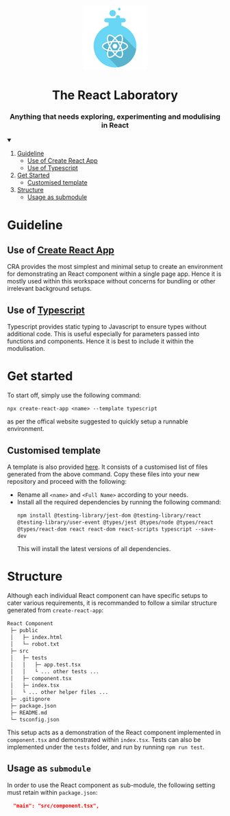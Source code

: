 <p align="center"><img src="assets/react.png" width="150"></p>

<h1 align="center">The React Laboratory</h1>
<h3 align="center">Anything that needs exploring, experimenting and modulising in React</h2>

<details open="open">
  <summary></summary>
  <ol>
    <li>
      <a href="#guideline">Guideline</a>
      <ul>
        <li>
          <a href="#use-of-create-react-app">Use of Create React App</a>
        </li>
        <li>
          <a href="#use-of-typescript">Use of Typescript</a>
        </li>
      </ul>
    </li>
    <li>
      <a href="#get-started">Get Started</a>
      <ul>
        <li>
          <a href="#customised-template">Customised template</a>
        </li>
      </ul>
    </li>
    <li>
      <a href="#structure">Structure</a>
      <ul>
        <li>
          <a href="#usage-as-submodule">Usage as submodule</a>
        </li>
      </ul>
    </li>
  </ol>
</details>

# Guideline

## Use of [Create React App](https://create-react-app.dev/)

CRA provides the most simplest and minimal setup to create an environment for demonstrating an React component within a single page app. Hence it is mostly used within this workspace without concerns for bundling or other irrelevant background setups.

## Use of [Typescript](https://www.typescriptlang.org/)

Typescript provides static typing to Javascript to ensure types without additional code. This is useful especially for parameters passed into functions and components. Hence it is best to include it within the modulisation.

# Get started

To start off, simply use the following command:

```
npx create-react-app <name> --template typescript
```

as per the offical website suggested to quickly setup a runnable environment.

## Customised template

A template is also provided [here](/template). It consists of a customised list of files generated from the above command. Copy these files into your new repository and proceed with the following:

- Rename all `<name>` and `<Full Name>` according to your needs.
- Install all the required dependencies by running the following command:
  ```
  npm install @testing-library/jest-dom @testing-library/react @testing-library/user-event @types/jest @types/node @types/react @types/react-dom react react-dom react-scripts typescript --save-dev
  ```
  This will install the latest versions of all dependencies.

# Structure

Although each individual React component can have specific setups to cater various requirements, it is recommanded to follow a similar structure generated from `create-react-app`:

```
React Component
 ├─ public
 │   ├─ index.html
 │   └─ robot.txt
 ├─ src
 │   ├─ tests
 │   │   ├─ app.test.tsx
 │   │   └ ... other tests ...
 │   ├─ component.tsx
 │   ├─ index.tsx
 │   └ ... other helper files ...
 ├─ .gitignore
 ├─ package.json
 ├─ README.md
 └─ tsconfig.json
```

This setup acts as a demonstration of the React component implemented in `component.tsx` and demonstrated within `index.tsx`. Tests can also be implemented under the `tests` folder, and run by running `npm run test`.

## Usage as `submodule`

In order to use the React component as sub-module, the following setting must retain within `package.json`:

```json
  "main": "src/component.tsx",
```
